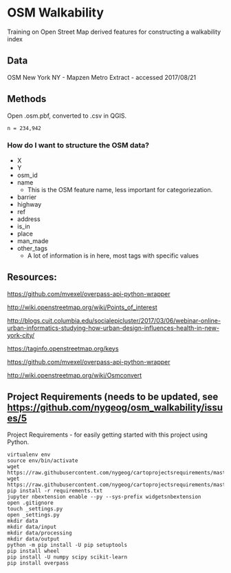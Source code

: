 # OSM Walkability
Training on Open Street Map derived features for constructing a walkability index


## Data 

OSM New York NY - Mapzen Metro Extract - accessed 2017/08/21

## Methods

Open .osm.pbf, converted to .csv in QGIS. 

	n = 234,942

### How do I want to structure the OSM data? 

* X
* Y
* osm_id
* name
	* This is the OSM feature name, less important for categoriezation. 
* barrier
* highway
* ref
* address
* is_in
* place
* man_made
* other_tags
	* A lot of information is in here, most tags with specific values


## Resources:

https://github.com/mvexel/overpass-api-python-wrapper

http://wiki.openstreetmap.org/wiki/Points_of_interest

http://blogs.cuit.columbia.edu/socialepicluster/2017/03/06/webinar-online-urban-informatics-studying-how-urban-design-influences-health-in-new-york-city/

https://taginfo.openstreetmap.org/keys

https://github.com/mvexel/overpass-api-python-wrapper

http://wiki.openstreetmap.org/wiki/Osmconvert

## Project Requirements (needs to be updated, see https://github.com/nygeog/osm_walkability/issues/5
Project Requirements - for easily getting started with this project using Python. 

    virtualenv env
    source env/bin/activate
    wget https://raw.githubusercontent.com/nygeog/cartoprojectsrequirements/master/requirements.txt
    wget https://raw.githubusercontent.com/nygeog/cartoprojectsrequirements/master/.gitignore
    pip install -r requirements.txt
    jupyter nbextension enable --py --sys-prefix widgetsnbextension
    open .gitignore
    touch _settings.py
    open _settings.py
    mkdir data
    mkdir data/input
    mkdir data/processing
    mkdir data/output
    python -m pip install -U pip setuptools
    pip install wheel
    pip install -U numpy scipy scikit-learn
    pip install overpass
